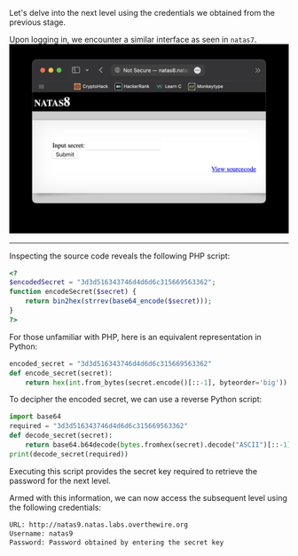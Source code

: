 Let's delve into the next level using the credentials we obtained from the previous stage.

Upon logging in, we encounter a similar interface as seen in `natas7`.
![untitled](ScreenShots/Level%207%20->%208.jpg)

---
Inspecting the source code reveals the following PHP script:
```php
<?
$encodedSecret = "3d3d516343746d4d6d6c315669563362";
function encodeSecret($secret) {
    return bin2hex(strrev(base64_encode($secret)));
}
?>
```
For those unfamiliar with PHP, here is an equivalent representation in Python:
```py
encoded_secret = "3d3d516343746d4d6d6c315669563362"
def encode_secret(secret):
    return hex(int.from_bytes(secret.encode()[::-1], byteorder='big'))
```

To decipher the encoded secret, we can use a reverse Python script:
```py
import base64
required = "3d3d516343746d4d6d6c315669563362"
def decode_secret(secret):
    return base64.b64decode(bytes.fromhex(secret).decode("ASCII")[::-1]).decode()
print(decode_secret(required))
```
Executing this script provides the secret key required to retrieve the password for the next level.

Armed with this information, we can now access the subsequent level using the following credentials:
```
URL: http://natas9.natas.labs.overthewire.org
Username: natas9
Password: Password obtained by entering the secret key
```
<!-- Password: `Sda6t0vkOPkM8YeOZkAGVhFoaplvlJFd` -->